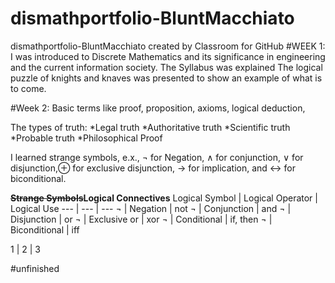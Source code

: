 # dismathportfolio-BluntMacchiato
dismathportfolio-BluntMacchiato created by Classroom for GitHub
#WEEK 1:
I was introduced to Discrete Mathematics and its significance in engineering and the current information society.
The Syllabus was explained
The logical puzzle of knights and knaves was presented to show an example of what is to come.

#Week 2:
Basic terms like proof, proposition, axioms, logical deduction, 

The types of truth:
*Legal truth 
*Authoritative truth 
*Scientific truth 
*Probable truth 
*Philosophical Proof



I learned strange symbols, e.x., ¬ for Negation, ∧ for conjunction, ∨ for disjunction,⊕ for exclusive disjunction, → for implication, and ↔ for biconditional.

**~~Strange Symbols~~Logical Connectives**
Logical Symbol | Logical Operator |	Logical Use 
--- | --- | --- 
*¬* | Negation | not 
*¬* | Conjunction | and 
*¬* | Disjunction  | or 
*¬* | Exclusive or  | xor
*¬* | Conditional  | if, then
*¬* | Biconditional  | iff 

1 | 2 | 3 

#unfinished 
